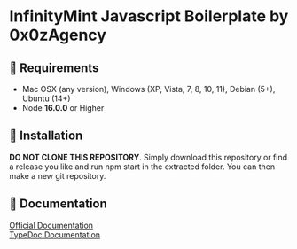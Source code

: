 # InfinityMint Javascript Boilerplate by 0x0zAgency

## 🗿 Requirements

- Mac OSX (any version), Windows (XP, Vista, 7, 8, 10, 11), Debian (5+), Ubuntu (14+)
- Node **16.0.0** or Higher

## 🗿 Installation

**DO NOT CLONE THIS REPOSITORY**. Simply download this repository or find a release you like and run npm start in the extracted folder. You can then make a new git repository.

## 🗿 Documentation

[Official Documentation](https://docs.infinitymint.app)</br>
[TypeDoc Documentation](https://typedoc.org/)

